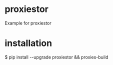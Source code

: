 # proxiestor
Example for proxiestor

# installation
$ pip install --upgrade proxiestor && proxies-build
